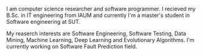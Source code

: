 I am computer science researcher and software programmer. I recieved my B.Sc. in IT engineering from IAUM and currently I'm a master's student in Software engineering at SUT.

My reaserch interests are Software Engineering, Software Testing, Data Mining, Machine Learning, Deep Learning and Evolutionary Algorithms.
I'm currently working on Software Fault Prediction field.



<!---
alirezaio1/alirezaio1 is a ✨ special ✨ repository because its `README.md` (this file) appears on your GitHub profile.
You can click the Preview link to take a look at your changes.
--->
